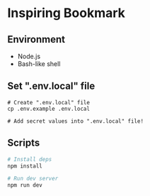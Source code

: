 # Inspiring Bookmark
## Environment
- Node.js
- Bash-like shell

## Set ".env.local" file
```
# Create ".env.local" file
cp .env.example .env.local

# Add secret values into ".env.local" file!
```

## Scripts
```bash
# Install deps
npm install

# Run dev server
npm run dev
```
